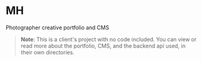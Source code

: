 # MH
Photographer creative portfolio and CMS 

> **Note**: This is a client's project with no code included. You can view or read more about the portfolio, CMS, and the backend api used, in their own directories.
